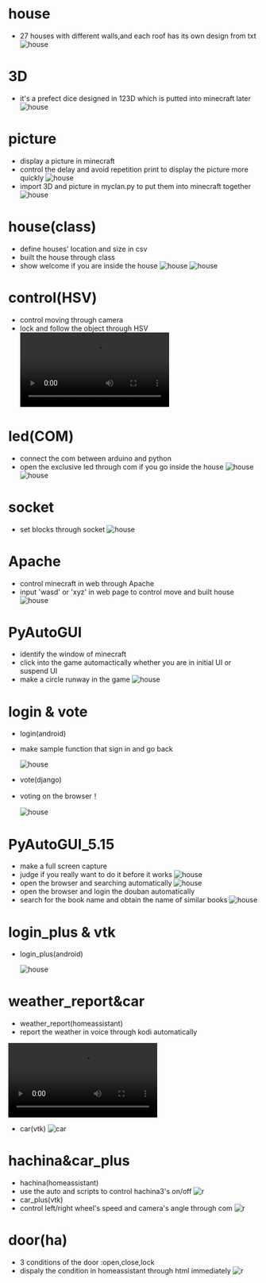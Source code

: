 # house
* 27 houses with different walls,and each roof has its own design from txt
![house](https://github.com/shiep18/EIS2020/blob/master/students/CaoJiaYang/house/house.jpg)
# 3D
* it's a prefect dice designed in 123D which is putted into minecraft later
![house](https://github.com/shiep18/EIS2020/blob/master/students/CaoJiaYang/3D/mylogo.png)
# picture
* display a picture in minecraft
* control the delay and avoid repetition print to display the picture more quickly 
![house](https://github.com/shiep18/EIS2020/blob/master/students/CaoJiaYang/picture/mypic.png)
* import 3D and picture in myclan.py to put them into minecraft together 
![house](https://github.com/shiep18/EIS2020/blob/master/students/CaoJiaYang/picture/together.png)
# house(class)
* define houses' location and size in csv
* built the house through class
* show welcome if you are inside the house
![house](https://github.com/shiep18/EIS2020/blob/master/students/CaoJiaYang/house(class)&motion/house(class).jpg)
![house](https://github.com/shiep18/EIS2020/blob/master/students/CaoJiaYang/house(class)&motion/location.jpg)
# control(HSV)
* control moving through camera
* lock and follow the object through HSV 
![controller.mp4](https://github.com/shiep18/EIS2020/blob/master/students/CaoJiaYang/control(HSV)/control.mp4)
# led(COM)
* connect the com between arduino and python
* open the exclusive led through com if you go inside the house 
![house](https://github.com/shiep18/EIS2020/blob/master/students/CaoJiaYang/led(COM)/led.jpg)
![house](https://github.com/shiep18/EIS2020/blob/master/students/CaoJiaYang/led(COM)/ledd.jpg)
# socket
* set blocks through socket
![house](https://github.com/shiep18/EIS2020/blob/master/students/CaoJiaYang/socket&box/socket.jpg)
# Apache
* control minecraft in web through Apache
* input 'wasd' or 'xyz' in web page to control move and built house
![house](https://github.com/shiep18/EIS2020/blob/master/students/CaoJiaYang/Apache/show.gif)
# PyAutoGUI
* identify the window of minecraft
* click into the game automactically whether you are in initial UI or suspend UI
* make a circle runway in the game 
![house](https://github.com/shiep18/EIS2020/blob/master/students/CaoJiaYang/PyAutoGUI/show.gif)
# login & vote
* login(android)
* make sample function that sign in and go back

     ![house](https://github.com/shiep18/EIS2020/blob/master/students/CaoJiaYang/login&vote/login(android)/login.gif)
* vote(django)
* voting on the browser！ 

     ![house](https://github.com/shiep18/EIS2020/blob/master/students/CaoJiaYang/login&vote/vote(django)/vote.gif)
# PyAutoGUI_5.15
* make a full screen capture
* judge if you really want to do it before it works
![house](https://github.com/shiep18/EIS2020/blob/master/students/CaoJiaYang/PyAutoGUI_5.15/scr_shot.gif)
* open the browser and searching automatically
![house](https://github.com/shiep18/EIS2020/blob/master/students/CaoJiaYang/PyAutoGUI_5.15/baidu.gif)
* open the browser and login the douban automatically
* search for the book name and obtain the name of similar books 
![house](https://github.com/shiep18/EIS2020/blob/master/students/CaoJiaYang/PyAutoGUI_5.15/booknames.png)
# login_plus & vtk
* login_plus(android)

     ![house](https://github.com/shiep18/EIS2020/blob/master/students/CaoJiaYang/login_plus&vtk/login_plus(android)/login(plus).gif)
 
# weather_report&car
* weather_report(homeassistant)
* report the weather in voice through kodi automatically

![reporter.mp4](https://github.com/shiep18/EIS2020/blob/master/students/CaoJiaYang/weather_report&car/weather_report(homeassistant)/weather_report.mp4)
* car(vtk)
![car](https://github.com/shiep18/EIS2020/blob/master/students/CaoJiaYang/weather_report&car/car(vtk)/car.jpg)
# hachina&car_plus
* hachina(homeassistant)
* use the auto and scripts to control hachina3's on/off
![r](https://github.com/shiep18/EIS2020/blob/master/students/CaoJiaYang/hachina&car_plus/hachina(homeassistant)/auto&scripts.gif)
* car_plus(vtk)
* control left/right wheel's speed and camera's angle through com
![r](https://github.com/shiep18/EIS2020/blob/master/students/CaoJiaYang/hachina&car_plus/car_plus(vtk)/car_plus.gif)
# door(ha)
* 3 conditions of the door :open,close,lock
* dispaly the condition in homeassistant through html immediately
 ![r](https://github.com/shiep18/EIS2020/blob/master/students/CaoJiaYang/door(ha)/door.gif)
